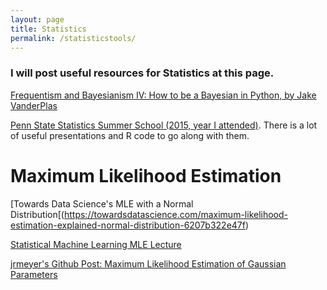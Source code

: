 ```yaml
---
layout: page
title: Statistics
permalink: /statisticstools/
---
```



### I will post useful resources for Statistics at this page.


[Frequentism and Bayesianism IV: How to be a Bayesian in Python, by Jake VanderPlas](http://jakevdp.github.io/blog/2014/06/14/frequentism-and-bayesianism-4-bayesian-in-python/)

[Penn State Statistics Summer School (2015, year I attended)](http://astrostatistics.psu.edu/su15/). There is a lot of useful presentations and R code to go along with them. 

# Maximum Likelihood Estimation
[Towards Data Science's MLE with a Normal Distribution[(https://towardsdatascience.com/maximum-likelihood-estimation-explained-normal-distribution-6207b322e47f)

[Statistical Machine Learning MLE Lecture](http://www.gatsby.ucl.ac.uk/~porbanz/teaching/W4400S14/W4400S14_01May14.pdf)

[jrmeyer's Github Post: Maximum Likelihood Estimation of Gaussian Parameters](http://jrmeyer.github.io/machinelearning/2017/08/18/mle.html)

